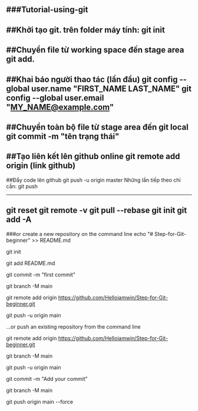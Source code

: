 ###Tutorial-using-git
---------

##Khởi tạo git. trên folder máy tính: 
git init
---------

##Chuyển file từ working space đến stage area 
git add.
---------

##Khai báo người thao tác (lần đầu)
git config --global user.name "FIRST_NAME LAST_NAME"
git config --global user.email "MY_NAME@example.com"
---------

##Chuyển toàn bộ file từ stage area đến git local
git commit -m "tên trạng thái"
---------

##Tạo liên kết lên github online
git remote add origin (link github)
----------

##Đẩy code lên github
git push -u origin master
Những lần tiếp theo chỉ cần: git push

----------
git reset 
git remote -v
git pull --rebase
git init
git add -A
-----------

###or create a new repository on the command line
echo "# Step-for-Git-beginner" >> README.md

git init

git add README.md

git commit -m "first commit"

git branch -M main

git remote add origin https://github.com/Helloiamwin/Step-for-Git-beginner.git

git push -u origin main

…or push an existing repository from the command line

git remote add origin https://github.com/Helloiamwin/Step-for-Git-beginner.git

git branch -M main

git push -u origin main

git commit -m "Add your commit"

git branch -M main

git push origin main --force
